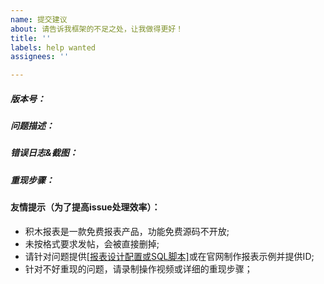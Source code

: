 ```yaml
---
name: 提交建议
about: 请告诉我框架的不足之处，让我做得更好！
title: ''
labels: help wanted
assignees: ''

---
```


##### 版本号：


##### 问题描述：


##### 错误日志&截图：


##### 重现步骤：


#### 友情提示（为了提高issue处理效率）：
  - 积木报表是一款免费报表产品，功能免费源码不开放;
  - 未按格式要求发帖，会被直接删掉;
  - 请针对问题提供[[报表设计配置或SQL脚本]](https://help.jeecg.com/jimureport/issues.html)或在官网制作报表示例并提供ID;
  - 针对不好重现的问题，请录制操作视频或详细的重现步骤；

